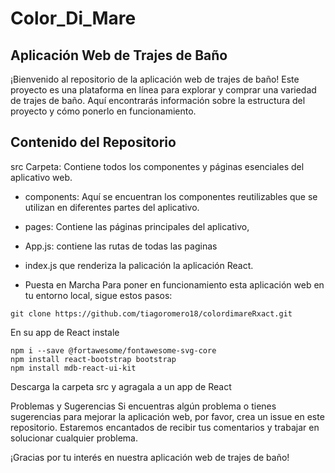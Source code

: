 # Color_Di_Mare
## Aplicación Web de Trajes de Baño
¡Bienvenido al repositorio de la aplicación web de trajes de baño! Este proyecto es una plataforma en línea para explorar y comprar una variedad de trajes de baño. Aquí encontrarás información sobre la estructura del proyecto y cómo ponerlo en funcionamiento.

## Contenido del Repositorio
src Carpeta: Contiene todos los componentes y páginas esenciales del aplicativo web.

* components: Aquí se encuentran los componentes reutilizables que se utilizan en diferentes partes del aplicativo.
* pages: Contiene las páginas principales del aplicativo, 
* App.js: contiene las rutas de todas las paginas
* index.js que renderiza la palicación la aplicación React.

* Puesta en Marcha
Para poner en funcionamiento esta aplicación web en tu entorno local, sigue estos pasos:
```
git clone https://github.com/tiagoromero18/colordimareRxact.git
```
En su app de React instale
```
npm i --save @fortawesome/fontawesome-svg-core
npm install react-bootstrap bootstrap
npm install mdb-react-ui-kit
```

Descarga la carpeta src y agragala a un app de React


Problemas y Sugerencias
Si encuentras algún problema o tienes sugerencias para mejorar la aplicación web, por favor, crea un issue en este repositorio. Estaremos encantados de recibir tus comentarios y trabajar en solucionar cualquier problema.

¡Gracias por tu interés en nuestra aplicación web de trajes de baño!



